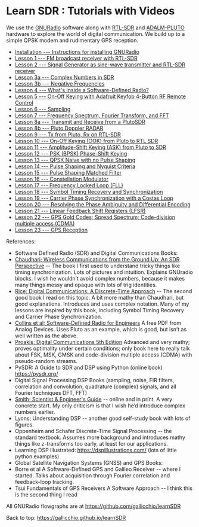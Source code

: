 # Learn SDR : Tutorials with Videos

We use the [GNURadio](https://www.gnuradio.org/) software along with [RTL-SDR](https://www.rtl-sdr.com/buy-rtl-sdr-dvb-t-dongles/) and [ADALM-PLUTO](https://wiki.analog.com/university/tools/pluto) hardware to explore the world of digital communication. We build up to a simple QPSK modem and rudimentary GPS reception.

- [Installation --- Instructions for installing GNURadio](installation.md)
- [Lesson 1 --- FM broadcast receiver with RTL-SDR](lesson01.md)
- [Lesson 2 --- Signal Generator as sine-wave transmitter and RTL-SDR receiver](lesson02.md)
- [Lesson 3a --- Complex Numbers in SDR](lesson03a.md)
- [Lesson 3b --- Negative Frequencies](lesson03b.md)
- [Lesson 4 --- What's Inside a Software-Defined Radio?](lesson04.md)
- [Lesson 5 --- On-Off Keying with Adafruit Keyfob 4-Button RF Remote Control](lesson05.md)
- [Lesson 6 --- Sampling](lesson06.md)
- [Lesson 7 --- Frequency Spectrum, Fourier Transform, and FFT](lesson07.md)
- [Lesson 8a --- Transmit and Receive from a PlutoSDR](lesson08a.md)
- [Lesson 8b --- Pluto Doppler RADAR](lesson08b.md)
- [Lesson 9 --- Tx from Pluto, Rx on RTL-SDR](lesson09.md)
- [Lesson 10 --- On-Off Keying (OOK) from Pluto to RTL SDR](lesson10.md)
- [Lesson 11 --- Amplitude-Shift Keying (ASK) from Pluto to SDR](lesson11.md)
- [Lesson 12 --- PSK (BPSK) Phase-Shift Keying](lesson12.md)
- [Lesson 13 --- QPSK Naive with no Pulse Shaping](lesson13.md)
- [Lesson 14 --- Pulse Shaping and Nyquist Criteria](lesson14.md)
- [Lesson 15 --- Pulse Shaping Matched Filter](lesson15.md)
- [Lesson 16 --- Constellation Modulator](lesson16.md)
- [Lesson 17 --- Frequency Locked Loop (FLL)](lesson17.md)
- [Lesson 18 --- Symbol Timing Recovery and Synchronization](lesson18.md)
- [Lesson 19 --- Carrier Phase Synchronization with a Costas Loop](lesson19.md)
- [Lesson 20 --- Resolving the Phase Ambiguity and Differential Encoding](lesson20.md)
- [Lesson 21 --- Linear Feedback Shift Registers (LFSR)](lesson21.md)
- [Lesson 22 --- GPS Gold Codes; Spread Spectrum; Code-division multiple access (CDMA)](lesson22.md)
- [Lesson 23 --- GPS Reception](lesson23.md)

References:

- Software Defined Radio (SDR) and Digital Communications Books:
 - [Chaudhari; Wireless Communications from the Ground Up: An SDR Perspective](https://www.addall.com/New/NewCompare.cgi?isbn=9781729732236) -- The book I first used to understand tricky things like timing synchronization. Lots of pictures and intuition. Explains GNUradio blocks. I wish he wouldn’t avoid complex numbers, because it makes many things messy and opaque with lots of trig identities.
 - [Rice; Digital Communications: A Discrete-Time Approach](https://www.amazon.com/Digital-Communications-Discrete-Time-Michael-Rice/dp/B08GVGCKCC) -- The second good book I read on this topic. A bit more mathy than Chaudhari, but good explanations. Introduces and uses complex notation. Many of my lessons are inspired by this book, including Symbol Timing Recovery and Carrier Phase Synchronization.
 - [Collins et al; Software-Defined Radio for Engineers](https://www.analog.com/en/education/education-library/software-defined-radio-for-engineers.html) A free PDF from Analog Devices. Uses Pluto as an example, which is good, but isn’t as well written as the above.
 - [Proakis; Digital Communications 5th Edition](https://www.addall.com/New/NewCompare.cgi?isbn=0072957166) Advanced and very mathy; proves optimality under certain conditions; only book here to really talk about FSK, MSK, GMSK and code-division multiple access (CDMA) with pseudo-random streams.
 - PySDR: A Guide to SDR and DSP using Python (online book) <https://pysdr.org/>
- Digital Signal Processing DSP Books (sampling, noise, FIR filters, correlation and convolution, quadrature (complex) signals, and all Fourier techniques DFT, FFT)
 - [Smith; Scientist & Engineer's Guide](https://www.analog.com/en/education/education-library/scientist_engineers_guide.html#) -- online and in print. A very concrete start. My only criticism is that I wish he’d introduce complex numbers earlier.
 - Lyons; Understanding DSP -- another good self-study book with lots of figures.
 - Oppenheim and Schafer Discrete-Time Signal Processing -- the standard textbook. Assumes more background and introduces mathy things like z-transforms too early, at least for our applications.
 - Learning DSP Illustrated: <https://dspillustrations.com/> (lots of little python examples)
- Global Satellite Navigation Systems (GNSS) and GPS Books:
 - Borre et al A Software-Defined GPS and Galileo Receiver -- where I started. Talks about acquisition through Fourier correlation and feedback-loop tracking.
 - Tsui Fundamentals of GPS Receivers A Software Approach -- I think this is the second thing I read

All GNURadio flowgraphs are at <https://github.com/gallicchio/learnSDR>

Back to top: <https://gallicchio.github.io/learnSDR>

<!---
- Lesson 20 --- Full PSK or QPSK modem with carrier and timing recovery
- Lesson 24 --- Equalization (skip for GNUradio 3.8 because everything changes in 3.9)
- Lesson 25 --- Orthogonal Frequency-Division Multiplexing (OFDM) (Too advanced?)
- Lesson 26 --- Frequency Shift Keying (FSK) Pluto to RTL-SDR
- Lesson 27 --- Minimum-Shift Keying (MSK) and Gaussian-MSK (GMSK)
- Lesson 28 --- Noise (meant to talk about this earlier but it broke the flow)
- Lesson 29 --- Filtering (meant to talk about this earlier but it broke the flow)
- Lesson 30 --- Correlation
- Lesson 31 --- Chirps in radar and LoRa
- Lesson 32 --- Linear Feedback Shift Registers (LFSRs) and Gold Codes
- Lesson 33 --- Spread spectrum and Code-Division Multiple Access (CDMA)
- Lesson 34 --- GPS outside (slide Doppler by hand and see code correlation)
- Lesson 35 --- MIMO Phased array of 2 antennas into a B210
- Lesson 36 --- Direction Finding
-->
